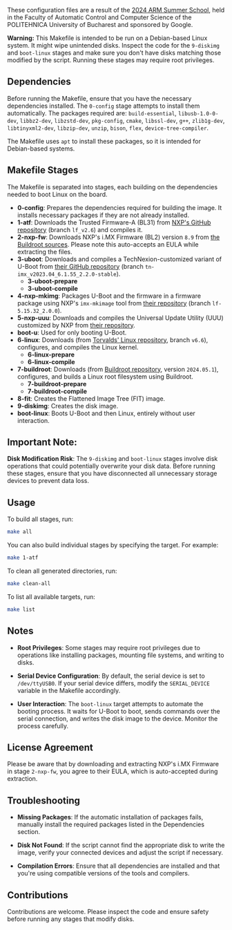 These configuration files are a result of the [2024 ARM Summer School](https://ocw.cs.pub.ro/courses/ass), held in the Faculty of Automatic Control and Computer Science of the POLITEHNICA University of Bucharest and sponsored by Google.

**Warning:** This Makefile is intended to be run on a Debian-based Linux system. It might wipe unintended disks. Inspect the code for the `9-diskimg` and `boot-linux` stages and make sure you don't have disks matching those modified by the script. Running these stages may require root privileges.

## Dependencies

Before running the Makefile, ensure that you have the necessary dependencies installed. The `0-config` stage attempts to install them automatically. The packages required are: `build-essential`, `libusb-1.0-0-dev`, `libbz2-dev`, `libzstd-dev`, `pkg-config`, `cmake`, `libssl-dev`, `g++`, `zlib1g-dev`, `libtinyxml2-dev`, `libzip-dev`, `unzip`, `bison`, `flex`, `device-tree-compiler`.

The Makefile uses `apt` to install these packages, so it is intended for Debian-based systems.

## Makefile Stages

The Makefile is separated into stages, each building on the dependencies needed to boot Linux on the board.

- **0-config**: Prepares the dependencies required for building the image. It installs necessary packages if they are not already installed.
- **1-atf**: Downloads the Trusted Firmware-A (BL31) from [NXP's GitHub repository](https://github.com/nxp-imx/imx-atf) (branch `lf_v2.6`) and compiles it.
- **2-nxp-fw**: Downloads NXP's i.MX Firmware (BL2) version `8.9` from [the Buildroot sources](http://sources.buildroot.net/firmware-imx/). Please note this auto-accepts an EULA while extracting the files.
- **3-uboot**: Downloads and compiles a TechNexion-customized variant of U-Boot from [their GitHub repository](https://github.com/TechNexion/u-boot-tn-imx) (branch `tn-imx_v2023.04_6.1.55_2.2.0-stable`).
  - **3-uboot-prepare**
  - **3-uboot-compile**
- **4-nxp-mkimg**: Packages U-Boot and the firmware in a firmware package using NXP's `imx-mkimage` tool from [their repository](https://github.com/nxp-imx/imx-mkimage/) (branch `lf-5.15.32_2.0.0`).
- **5-nxp-uuu**: Downloads and compiles the Universal Update Utility (UUU) customized by NXP from [their repository](https://github.com/nxp-imx/mfgtools).
- **boot-u**: Used for only booting U-Boot.
- **6-linux**: Downloads (from [Torvalds' Linux repository](https://github.com/torvalds/linux/), branch `v6.6`), configures, and compiles the Linux kernel.
  - **6-linux-prepare**
  - **6-linux-compile**
- **7-buildroot**: Downloads (from [Buildroot repository](https://github.com/buildroot/buildroot/), version `2024.05.1`), configures, and builds a Linux root filesystem using Buildroot.
  - **7-buildroot-prepare**
  - **7-buildroot-compile**
- **8-fit**: Creates the Flattened Image Tree (FIT) image.
- **9-diskimg**: Creates the disk image.
- **boot-linux**: Boots U-Boot and then Linux, entirely without user interaction.

## Important Note:
 **Disk Modification Risk**: The `9-diskimg` and `boot-linux` stages involve disk operations that could potentially overwrite your disk data. Before running these stages, ensure that you have disconnected all unnecessary storage devices to prevent data loss.

## Usage

To build all stages, run:

```bash
make all
```

You can also build individual stages by specifying the target. For example:

```bash
make 1-atf
```

To clean all generated directories, run:

```bash
make clean-all
```

To list all available targets, run:

```bash
make list
```

## Notes
- **Root Privileges**: Some stages may require root privileges due to operations like installing packages, mounting file systems, and writing to disks.

- **Serial Device Configuration**: By default, the serial device is set to `/dev/ttyUSB0`. If your serial device differs, modify the `SERIAL_DEVICE` variable in the Makefile accordingly.

- **User Interaction**: The `boot-linux` target attempts to automate the booting process. It waits for U-Boot to boot, sends commands over the serial connection, and writes the disk image to the device. Monitor the process carefully.

## License Agreement

Please be aware that by downloading and extracting NXP's i.MX Firmware in stage `2-nxp-fw`, you agree to their EULA, which is auto-accepted during extraction.

## Troubleshooting

- **Missing Packages**: If the automatic installation of packages fails, manually install the required packages listed in the Dependencies section.

- **Disk Not Found**: If the script cannot find the appropriate disk to write the image, verify your connected devices and adjust the script if necessary.

- **Compilation Errors**: Ensure that all dependencies are installed and that you're using compatible versions of the tools and compilers.

## Contributions

Contributions are welcome. Please inspect the code and ensure safety before running any stages that modify disks.